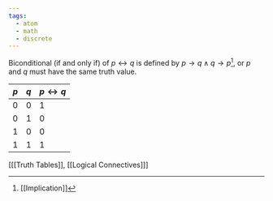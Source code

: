 ```yaml
---
tags:
  - atom
  - math
  - discrete
---
```

Biconditional (if and only if) of $p \leftrightarrow q$ is defined by $p \to q \land q \to p$[^1], or $p$ and $q$ must have the same truth value.

| $p$ | $q$ | $p\leftrightarrow q$ |
| --- | --- | -------------------- |
| 0   | 0   | 1                    |
| 0   | 1   | 0                    |
| 1   | 0   | 0                    |
| 1   | 1   | 1                    |

\[[[Truth Tables]], [[Logical Connectives]]\]

[^1]: [[Implication]]
